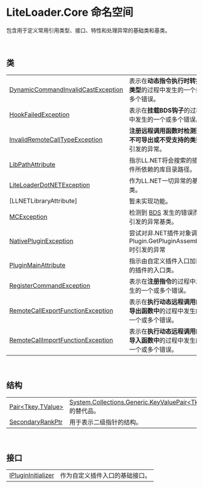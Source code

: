 # LiteLoader.Core 命名空间

包含用于定义常用引用类型、接口、特性和处理异常的基础类和基类。

<br>

## 类

|||
|-|-|
|[DynamicCommandInvalidCastException](Class/DynamicCommandInvalidCastException/DynamicCommandInvalidCastException.md)|表示在**动态指令执行时转换类型**的过程中发生的一个或多个错误。|
|[HookFailedException](Class/HookFailedException/HookFailedException.md)|表示在**挂载BDS钩子**的过程中发生的一个或多个错误。|
|[InvalidRemoteCallTypeException](Class/InvalidRemoteCallTypeException/InvalidRemoteCallTypeException.md)|**注册远程调用函数时检测到不可导出或不受支持的类型**引发的异常。
|[LibPathAttribute](Class/LibPathAttribute/LibPathAttribute.md)|指示LL.NET将会搜索的插件所依赖的库目录路径。|
|[LiteLoaderDotNETException](Class/LiteLoaderDotNETException/LiteLoaderDotNETException.md)|作为LL.NET一切异常的基类。|
|[LLNETLibraryAttribute]|暂未实现功能。|
|[MCException](Class/MCException/MCException.md)|检测到 [BDS](https://www.minecraft.net/en-us/download/server/bedrock) 发生的错误而引发的异常基类。|
|[NativePluginException](Class/NativePluginException/NativePluginException.md)|尝试对非.NET插件对象调用Plugin.GetPluginAssembly时引发的异常|
|[PluginMainAttribute](Class/PluginMainAttribute/PluginMainAttribute.md)|指示由自定义插件入口加载的插件的入口类。|
|[RegisterCommandException](Class/RegisterCommandException/RegisterCommandException.md)|表示在**注册指令**的过程中发生的一个或多个错误。|
|[RemoteCallExportFunctionException](Class/RemoteCallExportFunctionException/RemoteCallExportFunctionException.md)|表示在**执行动态远程调用的导出函数中**的过程中发生的一个或多个错误。|
|[RemoteCallImportFunctionException](Class/RemoteCallImportFunctionException/RemoteCallImportFunctionException.md)|表示在**执行动态远程调用的导入函数中**的过程中发生的一个或多个错误。|

<br>

## 结构
|||
|-|-|
|[Pair\<Tkey,TValue\>](Struct/Pair/Pair.md)|[System.Collections.Generic.KeyValuePair\<Tkey,TValue\>](https://docs.microsoft.com/zh-cn/DotNET/api/system.collections.generic.keyvaluepair?view=net-6.0)的替代品。|
|[SecondaryRankPtr](Struct/SecondaryRankPtr/SecondaryRankPtr.md)|用于表示二级指针的结构。|

<br>

## 接口
|||
|-|-|
|[IPluginInitializer](Interface/IPluginInitializer/IPluginInitializer.md)|作为自定义插件入口的基础接口。|
